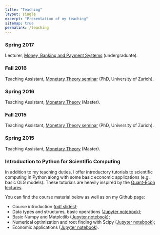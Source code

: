 ```yaml
---
title: "Teaching"
layout: single
excerpt: "Presentation of my teaching"
sitemap: true
permalink: /teaching
---
```


### Spring 2017 
Lecturer, [Money, Banking and Payment Systems](https://wwz.unibas.ch/en/wirtschaftstheorie/lectures/fs-17/money-banking-and-payment-systems/abteilung/witheo/) (undergraduate).

### Fall 2016
Teaching Assistant, [Monetary Theory seminar](https://wwz.unibas.ch/en/wirtschaftstheorie/lectures/hs-15/monetary-theory-phd/abteilung/witheo/) (PhD, University of Zurich).

### Spring 2016 
Teaching Assistant, [Monetary Theory](https://wwz.unibas.ch/en/wirtschaftstheorie/lectures/fs-16/monetary-theory/abteilung/witheo/) (Master).

### Fall 2015
Teaching Assistant, [Monetary Theory seminar](https://wwz.unibas.ch/en/wirtschaftstheorie/lectures/hs-15/monetary-theory-phd/abteilung/witheo/) (PhD, University of Zurich).

### Spring 2015
Teaching Assistant, [Monetary Theory](https://wwz.unibas.ch/en/wirtschaftstheorie/lectures/fs-15/monetary-theory/abteilung/witheo/) (Master).


### Introduction to Python for Scientific Computing

In addition to my teaching duties, I offer introductory tutorials to scientific computing in Python along with some basic economic applications (e.g. basic OLG models). These tutorials are heavily inspired by the [Quant-Econ lectures](https://lectures.quantecon.org/py/).

You can find the course material below as well as on my Github page:
* Course introduction ([pdf slides](https://www.dropbox.com/s/iv80644ta349nxe/intro_python.pdf?raw=1));
* Data types and structures, basic operations ([Jupyter notebook](http://nbviewer.jupyter.org/github/maitlahcen/intro_python/blob/master/tutorials/intro_python_1.ipynb));
* Basic Numpy and Matplotlib ([Jupyter notebook](http://nbviewer.jupyter.org/github/maitlahcen/intro_python/blob/master/tutorials/intro_python_2.ipynb));
* Numerical optimization and root finding with Scipy ([Jupyter notebook](http://nbviewer.jupyter.org/github/maitlahcen/intro_python/blob/master/tutorials/intro_python_3.ipynb));
* Economic applications ([Jupyter notebook](http://nbviewer.jupyter.org/github/maitlahcen/intro_python/blob/master/tutorials/intro_python_4.ipynb)).
